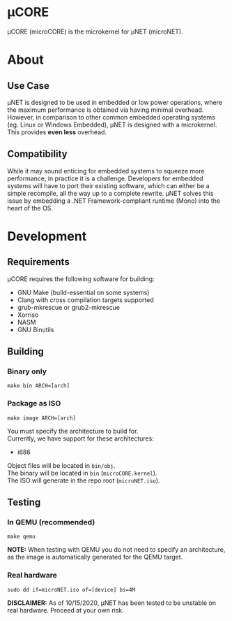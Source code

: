 # µCORE

µCORE (microCORE) is the microkernel for µNET (microNET).

# About
## Use Case
µNET is designed to be used in embedded or low power operations, where the maximum performance is obtained via having minimal overhead. However, in comparison to other common embedded operating systems (eg. Linux or Windows Embedded), µNET is designed with a microkernel. This provides **even less** overhead.

## Compatibility
While it may sound enticing for embedded systems to squeeze more performance, in practice it is a challenge. Developers for embedded systems will have to port their existing software, which can either be a simple recompile, all the way up to a complete rewrite. µNET solves this issue by embedding a .NET Framework-compliant runtime (Mono) into the heart of the OS.

# Development
## Requirements
µCORE requires the following software for building:

- GNU Make (build-essential on some systems)
- Clang with cross compilation targets supported
- grub-mkrescue or grub2-mkrescue
- Xorriso
- NASM
- GNU Binutils

## Building
### Binary only
```
make bin ARCH=[arch]
```
### Package as ISO
```
make image ARCH=[arch]
```
You must specify the architecture to build for.\
Currently, we have support for these architectures:
 - i686

Object files will be located in `bin/obj`.\
The binary will be located in `bin` (`microCORE.kernel`).\
The ISO will generate in the repo root (`microNET.iso`).
## Testing
### In QEMU (recommended)
```
make qemu
```
**NOTE:** When testing with QEMU you do not need to specify an architecture, as the image is automatically generated for the QEMU target.
### Real hardware
```
sudo dd if=microNET.iso of=[device] bs=4M
```

**DISCLAIMER:** As of 10/15/2020, µNET has been tested to be unstable on real hardware. Proceed at your own risk.
